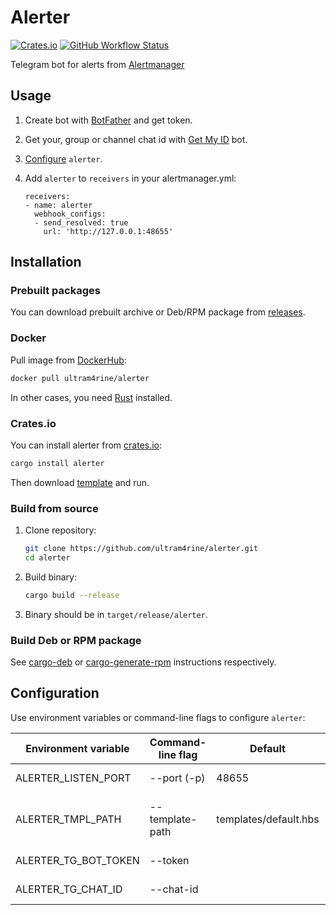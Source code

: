 # Alerter

[![Crates.io](https://img.shields.io/crates/v/alerter?style=flat-square)](https://crates.io/crates/alerter) [![GitHub Workflow Status](https://img.shields.io/github/workflow/status/ultram4rine/alerter/CICD?label=CI%2FCD&logo=github&style=flat-square)](https://github.com/ultram4rine/alerter/actions/workflows/cicd.yml)

Telegram bot for alerts from [Alertmanager](https://github.com/prometheus/alertmanager)

## Usage

1. Create bot with [BotFather](https://t.me/BotFather) and get token.

2. Get your, group or channel chat id with [Get My ID](https://t.me/getmyid_bot) bot.

3. [Configure](#configuration) `alerter`.

4. Add `alerter` to `receivers` in your alertmanager.yml:

   ```text
   receivers:
   - name: alerter
     webhook_configs:
     - send_resolved: true
       url: 'http://127.0.0.1:48655'
   ```

## Installation

### Prebuilt packages

You can download prebuilt archive or Deb/RPM package from [releases](https://github.com/ultram4rine/alerter/releases).

### Docker

Pull image from [DockerHub](https://hub.docker.com/r/ultram4rine/alerter):

```sh
docker pull ultram4rine/alerter
```

In other cases, you need [Rust](https://www.rust-lang.org/tools/install) installed.

### Crates.io

You can install alerter from [crates.io](https://crates.io/crates/alerter):

```sh
cargo install alerter
```

Then download [template](./templates/default.hbs) and run.

### Build from source

1. Clone repository:

   ```sh
   git clone https://github.com/ultram4rine/alerter.git
   cd alerter
   ```

2. Build binary:

   ```sh
   cargo build --release
   ```

3. Binary should be in `target/release/alerter`.

### Build Deb or RPM package

See [cargo-deb](https://github.com/kornelski/cargo-deb#usage) or [cargo-generate-rpm](https://github.com/cat-in-136/cargo-generate-rpm#usage) instructions respectively.

## Configuration

Use environment variables or command-line flags to configure `alerter`:

| Environment variable | Command-line flag | Default               | Description                       |
| -------------------- | ----------------- | --------------------- | --------------------------------- |
| ALERTER_LISTEN_PORT  | --port (-p)       | 48655                 | Port to listen.                   |
| ALERTER_TMPL_PATH    | --template-path   | templates/default.hbs | Path to handlebars template file. |
| ALERTER_TG_BOT_TOKEN | --token           |                       | Telegram bot token.               |
| ALERTER_TG_CHAT_ID   | --chat-id         |                       | Telegram chat ID.                 |
